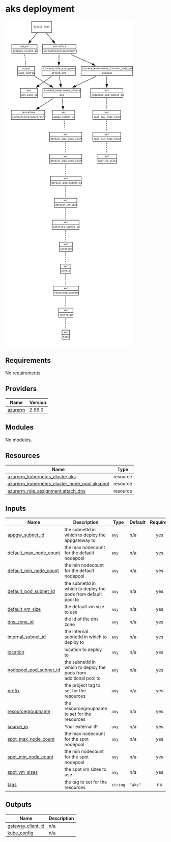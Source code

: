 <!-- BEGIN_TF_DOCS -->
# aks deployment
![Diagram](./graph.svg)

## Requirements

No requirements.

## Providers

| Name | Version |
|------|---------|
| <a name="provider_azurerm"></a> [azurerm](#provider\_azurerm) | 2.96.0 |

## Modules

No modules.

## Resources

| Name | Type |
|------|------|
| [azurerm_kubernetes_cluster.aks](https://registry.terraform.io/providers/hashicorp/azurerm/latest/docs/resources/kubernetes_cluster) | resource |
| [azurerm_kubernetes_cluster_node_pool.akspool](https://registry.terraform.io/providers/hashicorp/azurerm/latest/docs/resources/kubernetes_cluster_node_pool) | resource |
| [azurerm_role_assignment.attach_dns](https://registry.terraform.io/providers/hashicorp/azurerm/latest/docs/resources/role_assignment) | resource |

## Inputs

| Name | Description | Type | Default | Required |
|------|-------------|------|---------|:--------:|
| <a name="input_appgw_subnet_id"></a> [appgw\_subnet\_id](#input\_appgw\_subnet\_id) | the subnetId in which to deploy the appgateway to | `any` | n/a | yes |
| <a name="input_default_max_node_count"></a> [default\_max\_node\_count](#input\_default\_max\_node\_count) | the max nodecount for the default nodepool | `any` | n/a | yes |
| <a name="input_default_min_node_count"></a> [default\_min\_node\_count](#input\_default\_min\_node\_count) | the min nodecount for the default nodepool | `any` | n/a | yes |
| <a name="input_default_pod_subnet_id"></a> [default\_pod\_subnet\_id](#input\_default\_pod\_subnet\_id) | the subnetId in which to deploy the pods from default pool to | `any` | n/a | yes |
| <a name="input_default_vm_size"></a> [default\_vm\_size](#input\_default\_vm\_size) | the default vm size to use | `any` | n/a | yes |
| <a name="input_dns_zone_id"></a> [dns\_zone\_id](#input\_dns\_zone\_id) | the id of the dns zone | `any` | n/a | yes |
| <a name="input_internal_subnet_id"></a> [internal\_subnet\_id](#input\_internal\_subnet\_id) | the internal subnetId in which to deploy to | `any` | n/a | yes |
| <a name="input_location"></a> [location](#input\_location) | location to deploy to | `any` | n/a | yes |
| <a name="input_nodepool_pod_subnet_id"></a> [nodepool\_pod\_subnet\_id](#input\_nodepool\_pod\_subnet\_id) | the subnetId in which to deploy the pods from additional pool to | `any` | n/a | yes |
| <a name="input_prefix"></a> [prefix](#input\_prefix) | the project tag to set for the resources | `any` | n/a | yes |
| <a name="input_resourcegroupname"></a> [resourcegroupname](#input\_resourcegroupname) | the resourcegroupname to set for the resources | `any` | n/a | yes |
| <a name="input_source_ip"></a> [source\_ip](#input\_source\_ip) | Your external IP | `any` | n/a | yes |
| <a name="input_spot_max_node_count"></a> [spot\_max\_node\_count](#input\_spot\_max\_node\_count) | the max nodecount for the spot nodepool | `any` | n/a | yes |
| <a name="input_spot_min_node_count"></a> [spot\_min\_node\_count](#input\_spot\_min\_node\_count) | the min nodecount for the spot nodepool | `any` | n/a | yes |
| <a name="input_spot_vm_sizes"></a> [spot\_vm\_sizes](#input\_spot\_vm\_sizes) | the spot vm sizes to use | `any` | n/a | yes |
| <a name="input_tags"></a> [tags](#input\_tags) | the tag to set for the resources | `string` | `"aks"` | no |

## Outputs

| Name | Description |
|------|-------------|
| <a name="output_gateway_client_id"></a> [gateway\_client\_id](#output\_gateway\_client\_id) | n/a |
| <a name="output_kube_config"></a> [kube\_config](#output\_kube\_config) | n/a |
<!-- END_TF_DOCS -->